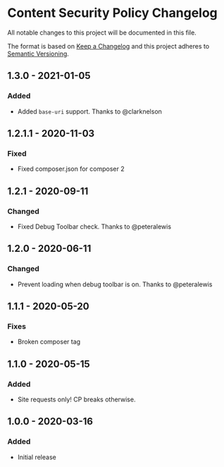 # Content Security Policy Changelog

All notable changes to this project will be documented in this file.

The format is based on [Keep a Changelog](http://keepachangelog.com/) and this project adheres to [Semantic Versioning](http://semver.org/).

## 1.3.0 - 2021-01-05
### Added
- Added `base-uri` support. Thanks to @clarknelson

## 1.2.1.1 - 2020-11-03
### Fixed
- Fixed composer.json for composer 2

## 1.2.1 - 2020-09-11
### Changed
- Fixed Debug Toolbar check. Thanks to @peteralewis

## 1.2.0 - 2020-06-11
### Changed
- Prevent loading when debug toolbar is on. Thanks to @peteralewis

## 1.1.1 - 2020-05-20
### Fixes
- Broken composer tag

## 1.1.0 - 2020-05-15
### Added
- Site requests only! CP breaks otherwise.

## 1.0.0 - 2020-03-16
### Added
- Initial release
